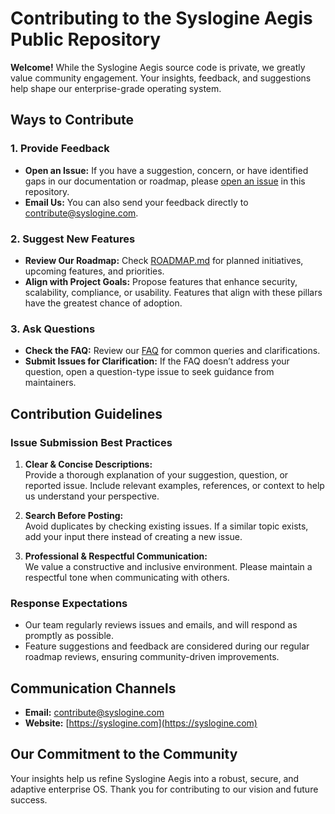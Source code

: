 # Contributing to the Syslogine Aegis Public Repository

**Welcome!** While the Syslogine Aegis source code is private, we greatly value community engagement. Your insights, feedback, and suggestions help shape our enterprise-grade operating system.

## Ways to Contribute

### 1. Provide Feedback
- **Open an Issue:** If you have a suggestion, concern, or have identified gaps in our documentation or roadmap, please [open an issue](./ISSUE_TEMPLATE.md) in this repository.
- **Email Us:** You can also send your feedback directly to [contribute@syslogine.com](mailto:contribute@syslogine.com).

### 2. Suggest New Features
- **Review Our Roadmap:** Check [ROADMAP.md](./ROADMAP.md) for planned initiatives, upcoming features, and priorities.
- **Align with Project Goals:** Propose features that enhance security, scalability, compliance, or usability. Features that align with these pillars have the greatest chance of adoption.

### 3. Ask Questions
- **Check the FAQ:** Review our [FAQ](./docs/faq.md) for common queries and clarifications.
- **Submit Issues for Clarification:** If the FAQ doesn’t address your question, open a question-type issue to seek guidance from maintainers.

## Contribution Guidelines

### Issue Submission Best Practices
1. **Clear & Concise Descriptions:**  
   Provide a thorough explanation of your suggestion, question, or reported issue. Include relevant examples, references, or context to help us understand your perspective.

2. **Search Before Posting:**  
   Avoid duplicates by checking existing issues. If a similar topic exists, add your input there instead of creating a new issue.

3. **Professional & Respectful Communication:**  
   We value a constructive and inclusive environment. Please maintain a respectful tone when communicating with others.

### Response Expectations
- Our team regularly reviews issues and emails, and will respond as promptly as possible.
- Feature suggestions and feedback are considered during our regular roadmap reviews, ensuring community-driven improvements.

## Communication Channels
- **Email:** [contribute@syslogine.com](mailto:contribute@syslogine.com)
- **Website:** [https://syslogine.com](https://syslogine.com)

## Our Commitment to the Community
Your insights help us refine Syslogine Aegis into a robust, secure, and adaptive enterprise OS. Thank you for contributing to our vision and future success.
